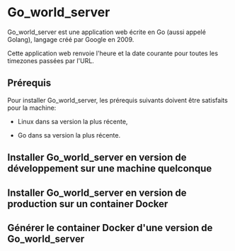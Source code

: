# Go_world_server

Go_world_server est une application web écrite en Go (aussi appelé Golang), langage créé par Google en 2009.

Cette application web renvoie l'heure et la date courante pour toutes les timezones passées par l'URL.

## Prérequis

Pour installer Go_world_server, les prérequis suivants doivent être satisfaits pour la machine:

* Linux dans sa version la plus récente,

* Go dans sa version la plus récente.

## Installer Go_world_server en version de développement sur une machine quelconque

## Installer Go_world_server en version de production sur un container Docker

## Générer le container Docker d'une version de Go_world_server
